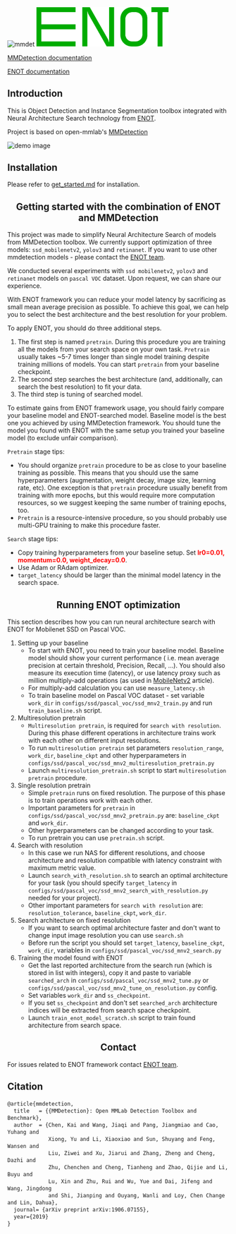 <div style="overflow:auto;">
    <img src="resources/mmdet-logo.png" alt="mmdet" width="300" />
    <img src="resources/ENOT_logo-green.png" alt="mmdet" width="300" />
</div>

[MMDetection documentation](https://mmdetection.readthedocs.io/en/v2.16.0/)

[ENOT documentation](https://enot-autodl.rtd.enot.ai/en/v2.8.0/)

## Introduction

This is Object Detection and Instance Segmentation toolbox integrated with Neural Architecture Search technology from [ENOT](https://enot.ai/).

Project is based on open-mmlab's [MMDetection](https://github.com/open-mmlab/mmdetection)

![demo image](resources/coco_test_12510.jpg)

## Installation

Please refer to [get_started.md](docs/get_started.md) for installation.

## <div align="center">Getting started with the combination of ENOT and MMDetection</div>

This project was made to simplify Neural Architecture Search of models from MMDetection toolbox. We currently support optimization of
three models: `ssd_mobilenetv2`, `yolov3` and `retinanet`. If you want to use other mmdetection models - please contact the
[ENOT team](https://enot.ai/#rec321431603).

We conducted several experiments with `ssd mobilenetv2`, `yolov3` and `retinanet` models on `pascal VOC` dataset. Upon request, we
can share our experience.

With ENOT framework you can reduce your model latency by sacrificing as small mean average precision as possible. To
achieve this goal, we can help you to select the best architecture and the best resolution for your problem.

To apply ENOT, you should do three additional steps.

1. The first step is named `pretrain`. During this procedure you are training all the models from your search space on 
   your own task. `Pretrain` usually takes ~5-7 times longer than single model training despite training millions of
   models. You can start `pretrain` from your baseline checkpoint.
2. The second step searches the best architecture (and, additionally, can search the best resolution) to fit your data.
3. The third step is tuning of searched model.

To estimate gains from ENOT framework usage, you should fairly compare your baseline model and ENOT-searched model.
Baseline model is the best one you achieved by using MMDetection framework. You should tune the model you found with ENOT
with the same setup you trained your baseline model (to exclude unfair comparison).

`Pretrain` stage tips:
* You should organize `pretrain` procedure to be as close to your baseline training as possible. This means that you
  should use the same hyperparameters (augmentation, weight decay, image size, learning rate, etc). One exception is
  that `pretrain` procedure usually benefit from training with more epochs, but this would require more computation 
  resources, so we suggest keeping the same number of training epochs, too.
* `Pretrain` is a resource-intensive procedure, so you should probably use multi-GPU training to make this procedure
  faster.

`Search` stage tips:
* Copy training hyperparameters from your baseline setup. Set <font color="red">**lr0=0.01, momentum=0.0, weight_decay=0.0**</font>.
* Use Adam or RAdam optimizer.
* `target_latency` should be larger than the minimal model latency in the search space.

## <div align="center">Running ENOT optimization</div>

This section describes how you can run neural architecture search with ENOT for Mobilenet SSD on Pascal VOC.

1. Setting up your baseline
   * To start with ENOT, you need to train your baseline model. Baseline model should show your current performance (
     i.e. mean average precision at certain threshold, Precision, Recall, ...). You should also measure its execution
     time (latency), or use latency proxy such as million multiply-add operations (as used in
     [MobileNetv2](https://arxiv.org/abs/1801.04381) article).
   * For multiply-add calculation you can use `measure_latency.sh`
   * To train baseline model on Pascal VOC dataset - set variable `work_dir` in `configs/ssd/pascal_voc/ssd_mnv2_train.py`
     and run `train_baseline.sh` script.
2. Multiresolution pretrain
   * `Multiresolution pretrain`, is required for `search with resolution`.
     During this phase different operations in architecture trains work with each other on different input resolutions.
   * To run `multiresolution pretrain` set parameters `resolution_range`, `work_dir`, `baseline_ckpt`
     and other hyperparameters in `configs/ssd/pascal_voc/ssd_mnv2_multiresolution_pretrain.py`
   * Launch `multiresolution_pretrain.sh` script to start `multiresolution pretrain` procedure.
3. Single resolution pretrain
   * Simple `pretrain` runs on fixed resolution. The purpose of this phase is to train operations work with each other.
   * Important parameters for `pretrain` in `configs/ssd/pascal_voc/ssd_mnv2_pretrain.py` are:
     `baseline_ckpt` and `work_dir`.
   * Other hyperparameters can be changed according to your task.
   * To run pretrain you can use `pretrain.sh` script.
4. Search with resolution
   * In this case we run NAS for different resolutions,
     and choose architecture and resolution compatible with latency constraint with maximum metric value.
   * Launch `search_with_resolution.sh` to search an optimal architecture for your task 
     (you should specify `target_latency` in `configs/ssd/pascal_voc/ssd_mnv2_search_with_resolution.py` needed
     for your project).
   * Other important parameters for `search with resolution` are: `resolution_tolerance`, `baseline_ckpt`, `work_dir`.
6. Search architecture on fixed resolution
   * If you want to search optimal architecture faster and don't want to change input image resolution you can use `search.sh`
   * Before run the script you should set `target_latency`, `baseline_ckpt`, `work_dir`, variables in `configs/ssd/pascal_voc/ssd_mnv2_search.py`
7. Training the model found with ENOT
   * Get the last reported architecture from the search run (which is stored in list with integers),
     copy it and paste to variable `searched_arch` in `configs/ssd/pascal_voc/ssd_mnv2_tune.py` 
     or `configs/ssd/pascal_voc/ssd_mnv2_tune_on_resolution.py` config.
   * Set variables `work_dir` and `ss_checkpoint`.
   * If you set `ss_checkpoint` and don't set `searched_arch` architecture indices will be extracted from search space checkpoint.
   * Launch `train_enot_model_scratch.sh` script to train found architecture from search space.

## <div align="center">Contact</div>
For issues related to ENOT framework contact [ENOT team](https://enot.ai/#rec321431603).


## Citation

```
@article{mmdetection,
  title   = {{MMDetection}: Open MMLab Detection Toolbox and Benchmark},
  author  = {Chen, Kai and Wang, Jiaqi and Pang, Jiangmiao and Cao, Yuhang and
             Xiong, Yu and Li, Xiaoxiao and Sun, Shuyang and Feng, Wansen and
             Liu, Ziwei and Xu, Jiarui and Zhang, Zheng and Cheng, Dazhi and
             Zhu, Chenchen and Cheng, Tianheng and Zhao, Qijie and Li, Buyu and
             Lu, Xin and Zhu, Rui and Wu, Yue and Dai, Jifeng and Wang, Jingdong
             and Shi, Jianping and Ouyang, Wanli and Loy, Chen Change and Lin, Dahua},
  journal= {arXiv preprint arXiv:1906.07155},
  year={2019}
}
```
